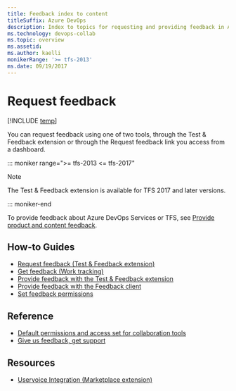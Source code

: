 ```yaml
---
title: Feedback index to content
titleSuffix: Azure DevOps 
description: Index to topics for requesting and providing feedback in Azure DevOps & Team Foundation Server  
ms.technology: devops-collab
ms.topic: overview
ms.assetid:  
ms.author: kaelli
monikerRange: '>= tfs-2013'
ms.date: 09/19/2017
---
```


# Request feedback 
 
[!INCLUDE [temp](../../includes/version-vsts-tfs-all-versions.md)]

You can request feedback using one of two tools, through the Test & Feedback extension or through the Request feedback link you access from a dashboard. 

::: moniker range=">= tfs-2013 <= tfs-2017"  
> [!NOTE]  
> The Test & Feedback extension is available for TFS 2017 and later versions.  

::: moniker-end  

To provide feedback about Azure DevOps Services or TFS, see [Provide product and content feedback](/azure/devops/user-guide/provide-feedback?toc=/azure/devops/project/feedback/toc.json&bc=/azure/devops/project/feedback/breadcrumb/toc.json).


## How-to Guides

- [Request feedback (Test & Feedback extension)](/azure/devops/test/request-stakeholder-feedback?toc=/azure/devops/project/feedback/toc.json&bc=/azure/devops/project/feedback/breadcrumb/toc.json )
- [Get feedback (Work tracking)](get-feedback.md) 
- [Provide feedback with the Test & Feedback extension](/azure/devops/test/provide-stakeholder-feedback?toc=/azure/devops/project/feedback/toc.json&bc=/azure/devops/project/feedback/breadcrumb/toc.json )  
- [Provide feedback with the Feedback client](give-feedback.md )  
- [Set feedback permissions](give-permissions-feedback.md)  

## Reference

- [Default permissions and access set for collaboration tools](..//wiki/wiki-readme-permissions.md?toc=/azure/devops/project/feedback/toc.json&bc=/azure/devops/notifications/project/feedback/toc.json) 
- [Give us feedback, get support](../../user-guide/provide-feedback.md?toc=/azure/devops/project/feedback/toc.json&bc=/azure/devops/project/feedback/breadcrumb/toc.json) 

## Resources 

- [Uservoice Integration (Marketplace extension)](https://marketplace.visualstudio.com/items?itemName=ms-vsts.services-uservoice)  


